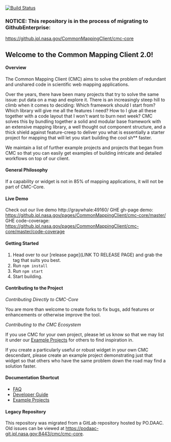 [![Build Status](https://travis.jpl.nasa.gov/CommonMappingClient/cmc-core.svg?token=kcPVkrUjSKF8FJtoQYEw&branch=master)](https://travis.jpl.nasa.gov/CommonMappingClient/cmc-core)
### NOTICE: This repository is in the process of migrating to GithubEnterprise: 
https://github.jpl.nasa.gov/CommonMappingClient/cmc-core

## Welcome to the Common Mapping Client 2.0!

#### Overview

The Common Mapping Client (CMC) aims to solve the problem of redundant and unshared
code in scientific web mapping applications.

Over the years, there have been many projects that try to solve the same issue:
put data on a map and explore it. There is an increasingly steep hill to climb
when it comes to deciding: Which framework should I start from? Which library
will give me all the features I need? How to I glue all these together with 
a code layout that I won't want to burn next week? CMC solves this by bundling
together a solid and modular base framework with an extensive mapping library,
a well thought out component structure, and a thick shield against feature-creep
to deliver you what is essentially a starter project for mapping that will let
you start building the cool sh** faster.

We maintain a list of further example projects and projects that began from CMC
so that you can easily get examples of building intricate and detailed workflows
on top of our client.

#### General Philosophy

If a capability or widget is not in 85% of mapping applications, it will not be
part of CMC-Core.

#### Live Demo
Check out our live demo http://graywhale:49160/
GHE gh-page demo: https://github.jpl.nasa.gov/pages/CommonMappingClient/cmc-core/master/
GHE code-coverage: https://github.jpl.nasa.gov/pages/CommonMappingClient/cmc-core/master/code-coverage

#### Getting Started

1. Head over to our [release page](LINK TO RELEASE PAGE) and grab the tag
that suits you best.
2. Run `npm install`
3. Run `npm start`
4. Start building.

#### Contributing to the Project

*Contributing Directly to CMC-Core*

You are more than welcome to create forks to fix bugs, add features or
enhancements or otherwise improve the tool.

*Contributing to the CMC Ecosystem*

If you use CMC for your own project, please let us know so that we may list it
under our [Example Projects](https://podaac-git.jpl.nasa.gov:8443/cmc/cmc-core/blob/master/docs/EXAMPLE_PROJECTS.md) for others to find
inspiration in.

If you create a particularly useful or robust widget in your own CMC descendant,
please create an example project demonstrating just that widget so that others
who have the same problem down the road may find a solution faster.

#### Documentation Shortcut

* [FAQ](https://podaac-git.jpl.nasa.gov:8443/cmc/cmc-core/blob/master/docs/FAQ.md)
* [Developer Guide](https://podaac-git.jpl.nasa.gov:8443/cmc/cmc-core/blob/master/docs/DEVELOPER_MANUAL.md)
* [Example Projects](https://podaac-git.jpl.nasa.gov:8443/cmc/cmc-core/blob/master/docs/EXAMPLE_PROJECTS.md)


#### Legacy Repository

This repository was migrated from a GitLab repository hosted by PO.DAAC. Old issues can be viewed at https://podaac-git.jpl.nasa.gov:8443/cmc/cmc-core.
